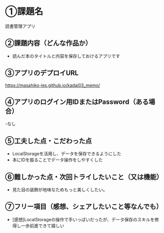 # ①課題名
読書管理アプリ

## ②課題内容（どんな作品か）
- 読んだ本のタイトルと内容を保存しておけるアプリです

## ③アプリのデプロイURL
https://masahiko-les.github.io/kadai03_memo/

## ④アプリのログイン用IDまたはPassword（ある場合）
-なし

## ⑤工夫した点・こだわった点
- LocalStorageを活用し、データを保存できるようにした
- 本にIDを振ることでデータ操作をしやすくした

## ⑥難しかった点・次回トライしたいこと（又は機能）
- 見た目の装飾が地味なためもっと美しくしたい。

## ⑦フリー項目（感想、シェアしたいこと等なんでも）
- [感想]LocalStorageの操作で手いっぱいだったが、データ保存のスキルを修得し一歩前進できて嬉しい
